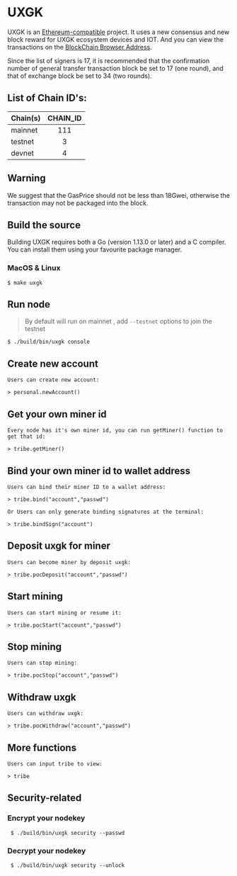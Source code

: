 # UXGK

UXGK is an [Ethereum-compatible](https://github.com/ethereum/go-ethereum) project. It uses a new consensus and new block reward for UXGK ecosystem devices and IOT. And you can view the transactions on the [
BlockChain Browser Address](https://uxgk.pub).


Since the list of signers is 17, it is recommended that the confirmation number of general transfer transaction block be set to 17 (one round), and that of exchange block be set to 34 (two rounds).

## List of Chain ID's:
| Chain(s)    |  CHAIN_ID  | 
| ----------  | :-----------:| 
| mainnet     | 111            | 
| testnet     | 3            | 
| devnet      | 4            | 

## Warning

We suggest that the GasPrice should not be less than 18Gwei, otherwise the transaction may not be packaged into the block.

## Build the source 

Building UXGK requires both a Go (version 1.13.0 or later) and a C compiler. You can install them using your favourite package manager.

### MacOS & Linux

```
$ make uxgk
```

## Run node 

> By default will run on mainnet , add `--testnet` options to join the testnet

    $ ./build/bin/uxgk console
    
## Create new account
    Users can create new account:

    > personal.newAccount()

## Get your own miner id

    Every node has it's own miner id, you can run getMiner() function to get that id:

    > tribe.getMiner() 
    
## Bind your own miner id to wallet address

    Users can bind their miner ID to a wallet address:

    > tribe.bind("account","passwd") 
    
    Or Users can only generate binding signatures at the terminal:
    
    > tribe.bindSign("account") 

## Deposit uxgk for miner

    Users can become miner by deposit uxgk:

    > tribe.pocDeposit("account","passwd") 


## Start mining

    Users can start mining or resume it:

    > tribe.pocStart("account","passwd") 


## Stop mining

    Users can stop mining:

    > tribe.pocStop("account","passwd") 
    
## Withdraw uxgk

    Users can withdraw uxgk:

    > tribe.pocWithdraw("account","passwd")   
    
## More functions
    Users can input tribe to view:
    
    > tribe
    
## Security-related 
  
### Encrypt your nodekey

     $ ./build/bin/uxgk security --passwd
     
### Decrypt your nodekey

     $ ./build/bin/uxgk security --unlock
     

